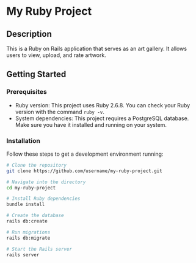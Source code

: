 # My Ruby Project

## Description

This is a Ruby on Rails application that serves as an art gallery. It allows users to view, upload, and rate artwork.

## Getting Started

### Prerequisites

- Ruby version: This project uses Ruby 2.6.8. You can check your Ruby version with the command `ruby -v`.
- System dependencies: This project requires a PostgreSQL database. Make sure you have it installed and running on your system.

### Installation

Follow these steps to get a development environment running:

```sh
# Clone the repository
git clone https://github.com/username/my-ruby-project.git

# Navigate into the directory
cd my-ruby-project

# Install Ruby dependencies
bundle install

# Create the database
rails db:create

# Run migrations
rails db:migrate

# Start the Rails server
rails server

```
